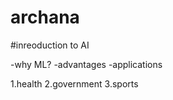 # archana


#inreoduction to AI

-why ML?
-advantages
-applications


1.health
2.government
3.sports
